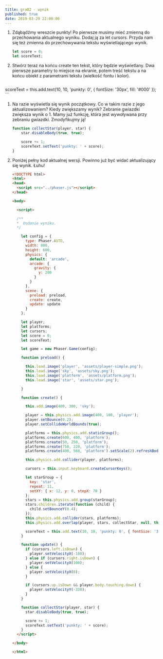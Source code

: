 ```yaml
---
title: gra02 - wynik
published: true
date: 2019-03-29 22:00:00
---
```


1. Zdąbądźmy wreszcie punkty! Po pierwsze musimy mieć zmienną do przechowania aktualnego wyniku. Dodaj ją za let cursors. Przyda nam się też zmienna do przechowywania tekstu wyświetlającego wynik.

	```javascript
	let score = 0;
	let scoreText;
	```

1. Stwórz teraz na końcu create ten tekst, który będzie wyświetlany. Dwa pierwsze parametry to miejsce na ekranie, potem treść tekstu a na końcu obiekt z parametrami tekstu (wielkość fontu i kolor).

	```javascript
  scoreText = this.add.text(10, 10, 'punkty: 0', { fontSize: '30px', fill: '#000' });
	```

1. Na razie wyświetla się wynik początkowy. Co w takim razie z jego aktualizowaniem? Kiedy zwiększamy wynik? Zebranie gwiazdki zwiększa wynik o 1. Mamy już funkcję, która jest wywoływana przy zebraniu gwiazdki. Zmodyfikujmy ją!


	```javascript
	function collectStar(player, star) {
		star.disableBody(true, true);

		score += 1;
		scoreText.setText('punkty: ' + score);
	}
	```

1. Poniżej pełny kod aktualnej wersji. Powinno już być widać aktualizujący się wynik. Łuhu!

	```html
	<!DOCTYPE html>
	<html>
	<head>
	  <script src="../phaser.js"></script>
	</head>

	<body>

	  <script>

	  /**
	  *  Dodanie wyniku.
	  */

	    let config = {
	      type: Phaser.AUTO,
	      width: 800,
	      height: 600,
	      physics: {
	        default: 'arcade',
	        arcade: {
	          gravity: {
	            y: 200
	          }
	        }
	      },
	      scene: {
	        preload: preload,
	        create: create,
	        update: update
	      }
	    };

	    let player;
	    let platforms;
	    let cursors;
	    let score = 0;
	    let scoreText;

	    let game = new Phaser.Game(config);

	    function preload() {

	      this.load.image('player', 'assets/player-simple.png');
	      this.load.image('sky', 'assets/sky.png');
	      this.load.image('platform', 'assets/platform.png');
	      this.load.image('star', 'assets/star.png');

	    }

	    function create() {

	      this.add.image(400, 300, 'sky');

	      player = this.physics.add.image(400, 100, 'player');
	      player.setBounce(0.2);
	      player.setCollideWorldBounds(true);

	      platforms = this.physics.add.staticGroup();
	      platforms.create(600, 400, 'platform');
	      platforms.create(50, 250, 'platform');
	      platforms.create(750, 220, 'platform');
	      platforms.create(400, 568, 'platform').setScale(2).refreshBody();

	      this.physics.add.collider(player, platforms);

	      cursors = this.input.keyboard.createCursorKeys();

	      let starGroup = {
	        key: 'star',
	        repeat: 11,
	        setXY: { x: 12, y: 0, stepX: 70 }
	      };
	      stars = this.physics.add.group(starGroup);
	      stars.children.iterate(function (child) {
	        child.setBounceY(0.4);
	      });
	      this.physics.add.collider(stars, platforms);
	      this.physics.add.overlap(player, stars, collectStar, null, this)

	      scoreText = this.add.text(10, 10, 'punkty: 0', { fontSize: '30px', fill: '#000' });
	    }

	    function update() {
	      if (cursors.left.isDown) {
	        player.setVelocityX(-100);
	      } else if (cursors.right.isDown) {
	        player.setVelocityX(100);
	      } else {
	        player.setVelocityX(0);
	      }

	      if (cursors.up.isDown && player.body.touching.down) {
	        player.setVelocityY(-330);
	      }
	    }

	    function collectStar(player, star) {
	      star.disableBody(true, true);

	      score += 1;
	      scoreText.setText('punkty: ' + score);
	    }
	  </script>

	</body>

	</html>
	```

